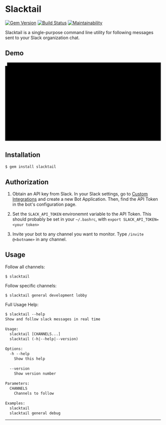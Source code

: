 Slacktail
==================================================

[![Gem Version](https://badge.fury.io/rb/slacktail.svg)](https://badge.fury.io/rb/slacktail)
[![Build Status](https://travis-ci.com/DannyBen/slacktail.svg?branch=master)](https://travis-ci.com/DannyBen/slacktail)
[![Maintainability](https://api.codeclimate.com/v1/badges/c81fe947a0e4b5bd1bdc/maintainability)](https://codeclimate.com/github/DannyBen/slacktail/maintainability)

Slacktail is a single-purpose command line utility for following messages 
sent to your Slack organization chat.


Demo
--------------------------------------------------

![Demo](https://raw.githubusercontent.com/DannyBen/slacktail/master/demo.gif)


Installation
--------------------------------------------------

    $ gem install slacktail


Authorization
--------------------------------------------------


1. Obtain an API key from Slack.
   In your Slack settings, go to [Custom Integrations] and create a new 
   Bot Application. Then, find the API Token in the bot's configuration page.  

2. Set the `SLACK_API_TOKEN` environemnt variable to the API Token. This 
   should probably be set in your `~/.bashrc`, with 
   `export SLACK_API_TOKEN=<your token>`

3. Invite your bot to any channel you want to monitor. Type 
   `/invite @<botname>` in any channel.


Usage
--------------------------------------------------

Follow all channels:

    $ slacktail

Follow specific channels:
    
    $ slacktail general development lobby

Full Usage Help:

    $ slacktail --help
    Show and follow slack messages in real time

    Usage:
      slacktail [CHANNELS...]
      slacktail (-h|--help|--version)

    Options:
      -h --help
        Show this help

      --version
        Show version number

    Parameters:
      CHANNELS
        Channels to follow

    Examples:
      slacktail
      slacktail general debug


---

[Custom Integrations]: https://my.slack.com/apps/manage/custom-integrations
